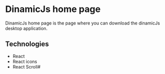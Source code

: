 # DinamicJs home page
DinamicJs home page is the page where you can download the dinamicJs desktop application.

## Technologies
* React
* React icons
* React Scroll#